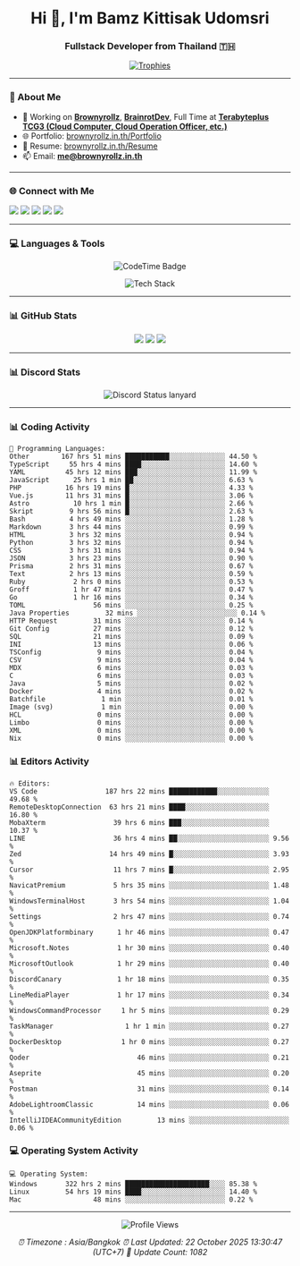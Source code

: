 <h1 align="center">Hi 👋, I'm Bamz Kittisak Udomsri</h1>
<h3 align="center">Fullstack Developer from Thailand 🇹🇭</h3>

<p align="center">
  <a href="https://github.com/ryo-ma/github-profile-trophy">
    <img src="https://github-profile-trophy.vercel.app/?username=brownyroll" alt="Trophies" />
  </a>
</p>

---

### 🔧 About Me

- 🔭 Working on [**Brownyrollz**](https://github.com/Brownyrollz), [**BrainrotDev**](https://github.com/brainrotdev), Full Time at [**Terabyteplus TCG3 (Cloud Computer, Cloud Operation Officer, etc.)**](https://tcloud.in.th)
- 🌐 Portfolio: [brownyrollz.in.th/Portfolio](https://Brownyrollz.in.th/Portfolio)
- 📄 Resume: [brownyrollz.in.th/Resume](https://Brownyrollz.in.th/Resume)
- 📫 Email: **me@brownyrollz.in.th**
---

### 🌐 Connect with Me

<p align="left">
  <a href="https://codepen.io/brownyroll" target="_blank"><img src="https://img.shields.io/badge/CodePen-000?style=for-the-badge&logo=codepen&logoColor=white" /></a>
  <a href="https://fb.com/brownyroll.bbamz" target="_blank"><img src="https://img.shields.io/badge/Facebook-1877F2?style=for-the-badge&logo=facebook&logoColor=white" /></a>
  <a href="https://instagram.com/brownyroll.darkalich" target="_blank"><img src="https://img.shields.io/badge/Instagram-E4405F?style=for-the-badge&logo=instagram&logoColor=white" /></a>
  <a href="https://www.youtube.com/c/brownyrollz" target="_blank"><img src="https://img.shields.io/badge/YouTube-FF0000?style=for-the-badge&logo=youtube&logoColor=white" /></a>
  <a href="https://discord.gg/yyJRFxTXGU" target="_blank"><img src="https://img.shields.io/badge/Discord-5865F2?style=for-the-badge&logo=discord&logoColor=white" /></a>
</p>

---

### 💻 Languages & Tools

<p align="center">
  <img href="https://codetime.dev" alt="CodeTime Badge" src="https://shields.jannchie.com/endpoint?style=flat&color=222&url=https%3A%2F%2Fapi.codetime.dev%2Fv3%2Fusers%2Fshield%3Fuid%3D34055">
  <br/>
  <!--START_SECTION:tech-->
<p align="center">
  <img src="https://skillicons.dev/icons?i=html,css,js,ts,react,nextjs,nodejs,vue,php,laravel,dotnet,django,tailwind,bootstrap,express,arduino,mysql,sqlite,mongodb,nginx,docker,git,linux,figma,postman,astro,bash,bun,cloudflare,discord,discordjs" alt="Tech Stack" />
</p>
<!--END_SECTION:tech-->
</p>

---

### 📊 GitHub Stats

<p align="center">
  <img src="https://github-readme-stats.vercel.app/api?username=brownyroll&show_icons=true" />
  <img src="https://github-readme-stats.vercel.app/api/top-langs/?username=brownyroll&layout=compact" />
  <img src="https://github-readme-streak-stats.herokuapp.com/?user=brownyroll" />
</p>

---

### 📊 Discord Stats

<p align="center">
     <img alt='Discord Status lanyard' src='https://lanyard.cnrad.dev/api/280676963885121536' />
</p>

---

<p align="center">


### 📊 Coding Activity

<!--START_SECTION:waka-->
```text
💬 Programming Languages:
Other        167 hrs 51 mins ███████████░░░░░░░░░░░░░░ 44.50 %
TypeScript     55 hrs 4 mins ████░░░░░░░░░░░░░░░░░░░░░ 14.60 %
YAML          45 hrs 12 mins ███░░░░░░░░░░░░░░░░░░░░░░ 11.99 %
JavaScript      25 hrs 1 min ██░░░░░░░░░░░░░░░░░░░░░░░ 6.63 %
PHP           16 hrs 19 mins █░░░░░░░░░░░░░░░░░░░░░░░░ 4.33 %
Vue.js        11 hrs 31 mins █░░░░░░░░░░░░░░░░░░░░░░░░ 3.06 %
Astro           10 hrs 1 min █░░░░░░░░░░░░░░░░░░░░░░░░ 2.66 %
Skript         9 hrs 56 mins █░░░░░░░░░░░░░░░░░░░░░░░░ 2.63 %
Bash           4 hrs 49 mins ░░░░░░░░░░░░░░░░░░░░░░░░░ 1.28 %
Markdown       3 hrs 44 mins ░░░░░░░░░░░░░░░░░░░░░░░░░ 0.99 %
HTML           3 hrs 32 mins ░░░░░░░░░░░░░░░░░░░░░░░░░ 0.94 %
Python         3 hrs 32 mins ░░░░░░░░░░░░░░░░░░░░░░░░░ 0.94 %
CSS            3 hrs 31 mins ░░░░░░░░░░░░░░░░░░░░░░░░░ 0.94 %
JSON           3 hrs 23 mins ░░░░░░░░░░░░░░░░░░░░░░░░░ 0.90 %
Prisma         2 hrs 31 mins ░░░░░░░░░░░░░░░░░░░░░░░░░ 0.67 %
Text           2 hrs 13 mins ░░░░░░░░░░░░░░░░░░░░░░░░░ 0.59 %
Ruby            2 hrs 0 mins ░░░░░░░░░░░░░░░░░░░░░░░░░ 0.53 %
Groff           1 hr 47 mins ░░░░░░░░░░░░░░░░░░░░░░░░░ 0.47 %
Go              1 hr 16 mins ░░░░░░░░░░░░░░░░░░░░░░░░░ 0.34 %
TOML                 56 mins ░░░░░░░░░░░░░░░░░░░░░░░░░ 0.25 %
Java Properties         32 mins ░░░░░░░░░░░░░░░░░░░░░░░░░ 0.14 %
HTTP Request         31 mins ░░░░░░░░░░░░░░░░░░░░░░░░░ 0.14 %
Git Config           27 mins ░░░░░░░░░░░░░░░░░░░░░░░░░ 0.12 %
SQL                  21 mins ░░░░░░░░░░░░░░░░░░░░░░░░░ 0.09 %
INI                  13 mins ░░░░░░░░░░░░░░░░░░░░░░░░░ 0.06 %
TSConfig              9 mins ░░░░░░░░░░░░░░░░░░░░░░░░░ 0.04 %
CSV                   9 mins ░░░░░░░░░░░░░░░░░░░░░░░░░ 0.04 %
MDX                   6 mins ░░░░░░░░░░░░░░░░░░░░░░░░░ 0.03 %
C                     6 mins ░░░░░░░░░░░░░░░░░░░░░░░░░ 0.03 %
Java                  5 mins ░░░░░░░░░░░░░░░░░░░░░░░░░ 0.02 %
Docker                4 mins ░░░░░░░░░░░░░░░░░░░░░░░░░ 0.02 %
Batchfile              1 min ░░░░░░░░░░░░░░░░░░░░░░░░░ 0.01 %
Image (svg)            1 min ░░░░░░░░░░░░░░░░░░░░░░░░░ 0.00 %
HCL                   0 mins ░░░░░░░░░░░░░░░░░░░░░░░░░ 0.00 %
Limbo                 0 mins ░░░░░░░░░░░░░░░░░░░░░░░░░ 0.00 %
XML                   0 mins ░░░░░░░░░░░░░░░░░░░░░░░░░ 0.00 %
Nix                   0 mins ░░░░░░░░░░░░░░░░░░░░░░░░░ 0.00 %

```
<!--END_SECTION:waka-->

### 📊 Editors Activity

<!--START_SECTION:editors-->
```text
🔥 Editors:
VS Code                 187 hrs 22 mins ████████████░░░░░░░░░░░░░ 49.68 %
RemoteDesktopConnection  63 hrs 21 mins ████░░░░░░░░░░░░░░░░░░░░░ 16.80 %
MobaXterm                 39 hrs 6 mins ███░░░░░░░░░░░░░░░░░░░░░░ 10.37 %
LINE                      36 hrs 4 mins ██░░░░░░░░░░░░░░░░░░░░░░░ 9.56 %
Zed                      14 hrs 49 mins █░░░░░░░░░░░░░░░░░░░░░░░░ 3.93 %
Cursor                    11 hrs 7 mins █░░░░░░░░░░░░░░░░░░░░░░░░ 2.95 %
NavicatPremium            5 hrs 35 mins ░░░░░░░░░░░░░░░░░░░░░░░░░ 1.48 %
WindowsTerminalHost       3 hrs 54 mins ░░░░░░░░░░░░░░░░░░░░░░░░░ 1.04 %
Settings                  2 hrs 47 mins ░░░░░░░░░░░░░░░░░░░░░░░░░ 0.74 %
OpenJDKPlatformbinary      1 hr 46 mins ░░░░░░░░░░░░░░░░░░░░░░░░░ 0.47 %
Microsoft.Notes            1 hr 30 mins ░░░░░░░░░░░░░░░░░░░░░░░░░ 0.40 %
MicrosoftOutlook           1 hr 29 mins ░░░░░░░░░░░░░░░░░░░░░░░░░ 0.40 %
DiscordCanary              1 hr 18 mins ░░░░░░░░░░░░░░░░░░░░░░░░░ 0.35 %
LineMediaPlayer            1 hr 17 mins ░░░░░░░░░░░░░░░░░░░░░░░░░ 0.34 %
WindowsCommandProcessor     1 hr 5 mins ░░░░░░░░░░░░░░░░░░░░░░░░░ 0.29 %
TaskManager                  1 hr 1 min ░░░░░░░░░░░░░░░░░░░░░░░░░ 0.27 %
DockerDesktop               1 hr 0 mins ░░░░░░░░░░░░░░░░░░░░░░░░░ 0.27 %
Qoder                           46 mins ░░░░░░░░░░░░░░░░░░░░░░░░░ 0.21 %
Aseprite                        45 mins ░░░░░░░░░░░░░░░░░░░░░░░░░ 0.20 %
Postman                         31 mins ░░░░░░░░░░░░░░░░░░░░░░░░░ 0.14 %
AdobeLightroomClassic           14 mins ░░░░░░░░░░░░░░░░░░░░░░░░░ 0.06 %
IntelliJIDEACommunityEdition         13 mins ░░░░░░░░░░░░░░░░░░░░░░░░░ 0.06 %

```
<!--END_SECTION:editors-->

### 💻 Operating System Activity

<!--START_SECTION:os-->
```text
💻 Operating System:
Windows       322 hrs 2 mins █████████████████████░░░░ 85.38 %
Linux         54 hrs 19 mins ████░░░░░░░░░░░░░░░░░░░░░ 14.40 %
Mac                  48 mins ░░░░░░░░░░░░░░░░░░░░░░░░░ 0.22 %
```
<!--END_SECTION:os-->
</p>

---

<p align="center">
  <img src="https://komarev.com/ghpvc/?username=brownyroll&label=Profile%20views&color=0e75b6&style=flat" alt="Profile Views" />
</p>

<!-- Metadata -->
<p align="center"> 
    <i>
        ⏰ Timezone : Asia/Bangkok
        ⏰ Last Updated: <!--LAST_UPDATED-->22 October 2025 13:30:47 (UTC+7)<!--END_LAST_UPDATED-->
        🔄️ Update Count: <!--UPDATE_COUNT-->1082<!--END_UPDATE_COUNT-->
    </i>
</p>
